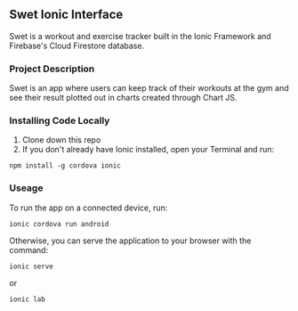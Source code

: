 ## Swet Ionic Interface

Swet is a workout and exercise tracker built in the Ionic Framework and Firebase's Cloud Firestore database.

### Project Description

Swet is an app where users can keep track of their workouts at the gym and see their result plotted out in charts created through Chart JS. 

### Installing Code Locally

1. Clone down this repo
2. If you don't already have Ionic installed, open your Terminal and run:
````
npm install -g cordova ionic
````


### Useage

To run the app on a connected device, run:
 ````
 ionic cordova run android
 ````
 Otherwise, you can serve the application to your browser with the command:
 ````
 ionic serve
 ````
 or
 ````
 ionic lab
 ````
